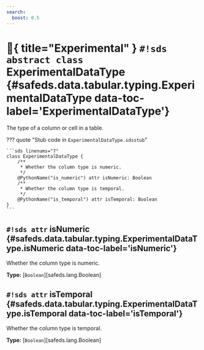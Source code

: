 ```yaml
---
search:
  boost: 0.5
---
```


# :test_tube:{ title="Experimental" } `#!sds abstract class` ExperimentalDataType {#safeds.data.tabular.typing.ExperimentalDataType data-toc-label='ExperimentalDataType'}

The type of a column or cell in a table.

??? quote "Stub code in `ExperimentalDataType.sdsstub`"

    ```sds linenums="7"
    class ExperimentalDataType {
        /**
         * Whether the column type is numeric.
         */
        @PythonName("is_numeric") attr isNumeric: Boolean
        /**
         * Whether the column type is temporal.
         */
        @PythonName("is_temporal") attr isTemporal: Boolean
    }
    ```

## `#!sds attr` isNumeric {#safeds.data.tabular.typing.ExperimentalDataType.isNumeric data-toc-label='isNumeric'}

Whether the column type is numeric.

**Type:** [`Boolean`][safeds.lang.Boolean]

## `#!sds attr` isTemporal {#safeds.data.tabular.typing.ExperimentalDataType.isTemporal data-toc-label='isTemporal'}

Whether the column type is temporal.

**Type:** [`Boolean`][safeds.lang.Boolean]

